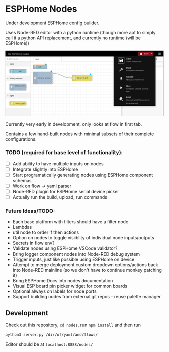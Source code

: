 # ESPHome Nodes

Under development ESPHome config builder.

Uses Node-RED editor with a python runtime (though more apt to simply call it a python API replacement, and currently no runtime (will be ESPHome))

![ESPHome Nodes Screenshot](screenshot.png)

Currently very early in development, only looks at flow in first tab.

Contains a few hand-built nodes with minimal subsets of their complete configurations.

### TODO (required for base level of functionality):
- [ ] Add ability to have multiple inputs on nodes
- [ ] Integrate slightly into ESPHome
- [ ] Start programatically generating nodes using ESPHome component schemas
- [ ] Work on flow -> yaml parser
- [ ] Node-RED plugin for ESPHome serial device picker
- [ ] Actually run the build, upload, run commands

### Future Ideas/TODO:
- Each base platform with filters should have a filter node
- Lambdas
- util node to order if then actions
- Option on nodes to toggle visiiblity of individual node inputs/outputs
- Secrets in flow env?
- Validate nodes using ESPHome VSCode validator?
- Bring logger component nodes into Node-RED debug system
- Trigger inputs, just like possible using ESPHome on device
- Attempt to merge deployment custom dropdown options/actions back into Node-RED mainline (so we don't have to continue monkey patching it)
- Bring ESPHome Docs into nodes documentation
- Visual ESP board pin picker widget for common boards
- Optional always on labels for node ports
- Support building nodes from external git repos - reuse palette manager


## Development

Check out this repository, `cd nodes`, run `npm install` and then run

```sh
python3 server.py /dir/of/yaml/and/flows/
```

Editor should be at `localhost:8888/nodes/`